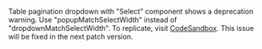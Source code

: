 Table pagination dropdown with "Select" component shows a deprecation warning. Use "popupMatchSelectWidth" instead of "dropdownMatchSelectWidth". To replicate, visit [CodeSandbox](https://codesandbox.io/s/antd-reproduction-template-forked-k07vb3). This issue will be fixed in the next patch version.

